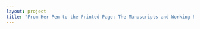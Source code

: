 ```yaml
--- 
layout: project 
title: "From Her Pen to the Printed Page: The Manuscripts and Working Papers of Elizabeth Barrett Browning" 
---
```




